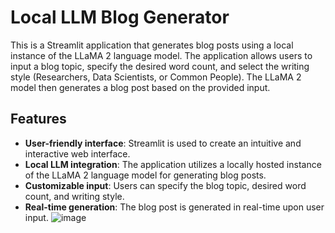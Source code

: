 # Local LLM Blog Generator

This is a Streamlit application that generates blog posts using a local instance of the LLaMA 2 language model. The application allows users to input a blog topic, specify the desired word count, and select the writing style (Researchers, Data Scientists, or Common People). The LLaMA 2 model then generates a blog post based on the provided input.

## Features

- **User-friendly interface**: Streamlit is used to create an intuitive and interactive web interface.
- **Local LLM integration**: The application utilizes a locally hosted instance of the LLaMA 2 language model for generating blog posts.
- **Customizable input**: Users can specify the blog topic, desired word count, and writing style.
- **Real-time generation**: The blog post is generated in real-time upon user input.
![image](https://github.com/venkatlovenkatesh/Blog_generator/assets/98499281/a067bc0c-3e1a-4104-a6e6-dc463a45fa4b)
